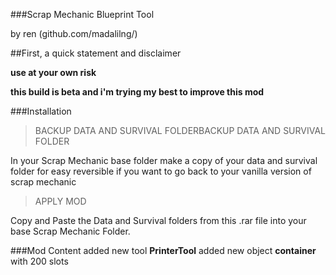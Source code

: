###Scrap Mechanic Blueprint Tool

by ren (github.com/madalilng/)

##First, a quick statement and disclaimer

**use at your own risk**

**this build is beta and i'm trying my best to improve this mod**

###Installation

> BACKUP DATA AND SURVIVAL FOLDERBACKUP DATA AND SURVIVAL FOLDER

In your Scrap Mechanic base folder
make a copy of your data and survival folder for easy reversible if you want to go back to your vanilla version of scrap mechanic


> APPLY MOD

Copy and Paste the Data and Survival folders from this .rar file into your base Scrap Mechanic Folder.

###Mod Content
added new tool **PrinterTool**
added new object **container** with 200 slots

